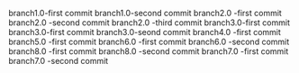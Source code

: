 branch1.0-first commit
branch1.0-second commit
branch2.0 -first commit
branch2.0 -second commit
branch2.0 -third commit
branch3.0-first commit
branch3.0-first commit
branch3.0-seond commit
branch4.0 -first commit
branch5.0 -first commit
branch6.0 -first commit
branch6.0 -second commit
branch8.0 -first commit
branch8.0 -second commit
branch7.0 -first commit
branch7.0 -second commit
